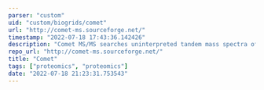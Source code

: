 ```yaml
---
parser: "custom"
uid: "custom/biogrids/comet"
url: "http://comet-ms.sourceforge.net/"
timestamp: "2022-07-18 17:43:36.142426"
description: "Comet MS/MS searches uninterpreted tandem mass spectra of peptides against sequence databases."
repo_url: "http://comet-ms.sourceforge.net/"
title: "Comet"
tags: ["proteomics", "proteomics"]
date: "2022-07-18 21:23:31.753543"
---
```

